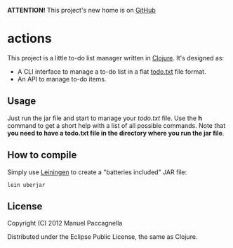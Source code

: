 **ATTENTION!** This project's new home is on [GitHub](https://github.com/manuelp/actions)

# actions
This project is a little to-do list manager written in [Clojure](http://clojure.org). It's designed as:

- A CLI interface to manage a to-do list in a flat [todo.txt](https://github.com/ginatrapani/todo.txt-cli/wiki/The-Todo.txt-Format) file format.
- An API to manage to-do items.

## Usage

Just run the jar file and start to manage your *todo.txt* file. Use the **h** command to get a short help with a list of all possible commands. Note that **you need to have a todo.txt file in the directory where you run the jar file**.

## How to compile
Simply use [Leiningen](https://github.com/technomancy/leiningen) to create a "batteries included" JAR file:

```
lein uberjar
```

## License

Copyright (C) 2012 Manuel Paccagnella

Distributed under the Eclipse Public License, the same as Clojure.
